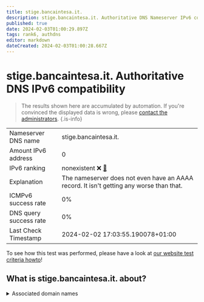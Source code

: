 ```yaml
---
title: stige.bancaintesa.it.
description: stige.bancaintesa.it. Authoritative DNS Nameserver IPv6 compatibility
published: true
date: 2024-02-03T01:00:29.897Z
tags: rank6, authdns
editor: markdown
dateCreated: 2024-02-03T01:00:28.667Z
---
```


# stige.bancaintesa.it. Authoritative DNS IPv6 compatibility

> The results shown here are accumulated by automation. If you're convinced the displayed data is wrong, please [contact the administrators](/howto/chat). 
{.is-info}




|   |   |
| - | - |
| Nameserver DNS name | stige.bancaintesa.it.
| Amount IPv6 address | 0
| IPv6 ranking | nonexistent :x: [🔗](/howto/ranking) |
| Explanation | The nameserver does not even have an AAAA record. It isn't getting any worse than that. |
| ICMPv6 success rate | 0%|
| DNS query success rate | 0% |
| Last Check Timestamp | 2024-02-02 17:03:55.190078+01:00 |

To see how this test was performed, please have a look at [our website test criteria howto](/howto/testcriteria/authdns)!


## What is stige.bancaintesa.it. about?






<details>
<summary>Associated domain names</summary>

www.intesasanpaolo.com

</details>
